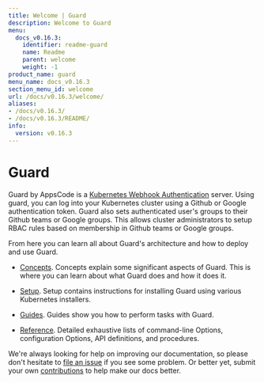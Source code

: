 ```yaml
---
title: Welcome | Guard
description: Welcome to Guard
menu:
  docs_v0.16.3:
    identifier: readme-guard
    name: Readme
    parent: welcome
    weight: -1
product_name: guard
menu_name: docs_v0.16.3
section_menu_id: welcome
url: /docs/v0.16.3/welcome/
aliases:
- /docs/v0.16.3/
- /docs/v0.16.3/README/
info:
  version: v0.16.3
---
```


# Guard

Guard by AppsCode is a [Kubernetes Webhook Authentication](https://kubernetes.io/docs/admin/authentication/#webhook-token-authentication) server. Using guard, you can log into your Kubernetes cluster using a Github or Google authentication token. Guard also sets authenticated user's groups to their Github teams or Google groups. This allows cluster administrators to setup RBAC rules based on membership in Github teams or Google groups.

From here you can learn all about Guard's architecture and how to deploy and use Guard.

- [Concepts](/docs/v0.16.3/concepts/). Concepts explain some significant aspects of Guard. This is where you can learn about what Guard does and how it does it.

- [Setup](/docs/v0.16.3/setup/). Setup contains instructions for installing Guard using various Kubernetes installers.

- [Guides](/docs/v0.16.3/guides/). Guides show you how to perform tasks with Guard.

- [Reference](/docs/v0.16.3/reference/). Detailed exhaustive lists of
command-line Options, configuration Options, API definitions, and procedures.

We're always looking for help on improving our documentation, so please don't hesitate to [file an issue](https://github.com/kubeguard/guard/issues/new) if you see some problem. Or better yet, submit your own [contributions](/docs/v0.16.3/CONTRIBUTING) to help
make our docs better.
